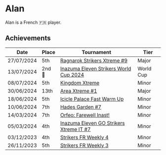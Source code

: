 # Alan

Alan is a French :fr: player.

## Achievements

|Date|Place|Tournament|Tier|
|-|-|-|-|
| 27/07/2024 | 5th | [Ragnarok Strikers Xtreme #9](../../tournaments/ragna/ragnax9.md) | Major |
| 13/07/2024 |2nd :2nd_place_medal:| [Inazuma Eleven Strikers World Cup 2024](../../tournaments/worldcup24.md) | World Cup |
| 08/07/2024 | 5th | [Kingdom Xtreme](../../tournaments/misc/kingdom.md) | Minor |
| 30/06/2024 | 13th | [Area Xtreme #1](../../tournaments/area/areax1.md) | Major |
| 18/06/2024 | 5th | [Icicle Palace Fast Warm Up](../../tournaments/icicle/iciclewarmup.md) | Minor |
| 10/06/2024 | 7th | [Hades Garden #7](../../tournaments/hg/hg7.md) | Minor |
| 14/03/2024 | 7th |[Orfeo: Farewell Inast!](../../tournaments/orfeo/orfeofarewell.md) | Minor |
| 05/03/2024 | 4th |[Inazuma Eleven GO Strikers Xtreme IT #7](../../tournaments/italia/it7.md) | Minor |
| 03/12/2023 | 4th |[Strikers FR Weekly 4](../../tournaments/weeklies/weekly4.md) | Minor |
| 26/11/2023 | 5th | [Strikers FR Weekly 3](../../tournaments/weeklies/weekly3.md.md) | Minor |